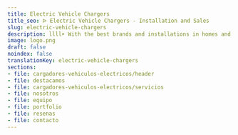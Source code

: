 ```yaml
---
title: Electric Vehicle Chargers
title_seo: ᐅ Electric Vehicle Chargers - Installation and Sales
slug: electric-vehicle-chargers
description: llll➤ With the best brands and installations in homes and community garages. ✅ Contact us for personalized advice and budgets.
image: logo.png
draft: false
noindex: false
translationKey: electric-vehicle-chargers
sections:
- file: cargadores-vehiculos-electricos/header
- file: destacamos
- file: cargadores-vehiculos-electricos/servicios
- file: nosotros
- file: equipo
- file: portfolio
- file: resenas
- file: contacto
---
```

